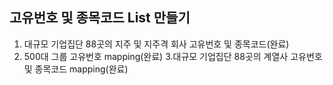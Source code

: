 

## 고유번호 및 종목코드 List 만들기

1. 대규모 기업집단 88곳의 지주 및 지주격 회사 고유번호 및 종목코드(완료)
2. 500대 그룹 고유번호 mapping(완료)
3.대규모 기업집단 88곳의 계열사 고유번호 및 종목코드 mapping(완료)
